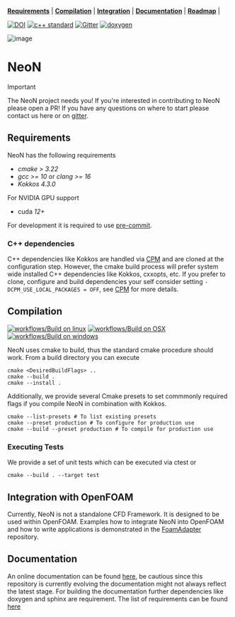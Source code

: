 **[Requirements](#requirements)** |
**[Compilation](#Compilation)** |
**[Integration](#integration-with-openfoam)** |
**[Documentation](https://exasim-project.com/NeoN/latest)** |
**[Roadmap](https://github.com/orgs/exasim-project/projects/1/views/8)** |

[![DOI](https://zenodo.org/badge/DOI/10.5281/zenodo.14608521.svg)](https://doi.org/10.5281/zenodo.14608521)
[![c++ standard](https://img.shields.io/badge/c%2B%2B-20-blue.svg)](https://en.wikipedia.org/wiki/C%2B%2B#Standardization) [![Gitter](https://img.shields.io/badge/Gitter-8A2BE2)](https://matrix.to/#/#NeoN:gitter.im)
[![doxygen](https://img.shields.io/badge/Doxygen-8A2BE2)](https://exasim-project.com/NeoN/latest/doxygen/html/index.html)

![image](https://raw.githubusercontent.com/exasim-project/NeoN/refs/heads/main/assets/NeonLogoCrop.png)

# NeoN

> [!IMPORTANT]
> The NeoN project needs you!
> If you're interested in contributing to NeoN please open a PR! If you have any questions on where to start please contact us here or on [gitter](https://matrix.to/#/#NeoN:gitter.im).

## Requirements

NeoN has the following requirements

*  _cmake > 3.22_
*  _gcc >= 10_ or  _clang >= 16_
*  _Kokkos 4.3.0_

For NVIDIA GPU support
* cuda _12+_

For development it is required to use [pre-commit](https://pre-commit.com/).

### C++ dependencies

C++ dependencies like Kokkos are handled via [CPM](https://github.com/cpm-cmake/CPM.cmake) and are cloned at the configuration step.
However, the cmake build process will prefer system wide installed C++ dependencies like Kokkos, cxxopts, etc.
If you prefer to clone, configure and build dependencies your self consider setting `-DCPM_USE_LOCAL_PACKAGES = OFF`, see [CPM](https://github.com/cpm-cmake/CPM.cmake) for more details.

## Compilation

[![workflows/Build on linux](https://github.com/exasim-project/NeoN/actions/workflows/build_on_ubuntu.yaml/badge.svg?branch=main)](https://github.com/exasim-project/NeoN/actions/workflows/build_on_ubuntu.yaml?query=branch%3Amain)
[![workflows/Build on OSX](https://github.com/exasim-project/NeoN/actions/workflows/build_on_macos.yaml/badge.svg?branch=main)](https://github.com/exasim-project/NeoN/actions/workflows/build_on_macos.yaml?query=branch%3Amain)
[![workflows/Build on windows](https://github.com/exasim-project/NeoN/actions/workflows/build_on_windows.yaml/badge.svg?branch=main)](https://github.com/exasim-project/NeoN/actions/workflows/build_on_windows.yaml?query=branch%3Amain)

NeoN uses cmake to build, thus the standard cmake procedure should work.
From a build directory you can execute

    cmake <DesiredBuildFlags> ..
    cmake --build .
    cmake --install .

Additionally, we provide several Cmake presets to set commmonly required flags if you compile NeoN in combination with Kokkos.

    cmake --list-presets # To list existing presets
    cmake --preset production # To configure for production use
    cmake --build --preset production # To compile for production use


### Executing Tests

We provide a set of unit tests which can be executed via ctest or

    cmake --build . --target test


## Integration with OpenFOAM

Currently, NeoN is not a standalone CFD Framework.
It is designed to be used within OpenFOAM.
Examples how to integrate NeoN into OpenFOAM and how to write applications is demonstrated in the [FoamAdapter](https://github.com/exasim-project/FoamAdapter) repository.

## Documentation

An online documentation can be found [here](https://exasim-project.com/NeoN/latest), be cautious since this repository is currently evolving the documentation might not always reflect the latest stage.
For building the documentation further dependencies like doxygen and sphinx are requirement.
The list of requirements can be found [here](https://github.com/exasim-project/NeoN/actions/workflows/build_doc.yaml)
